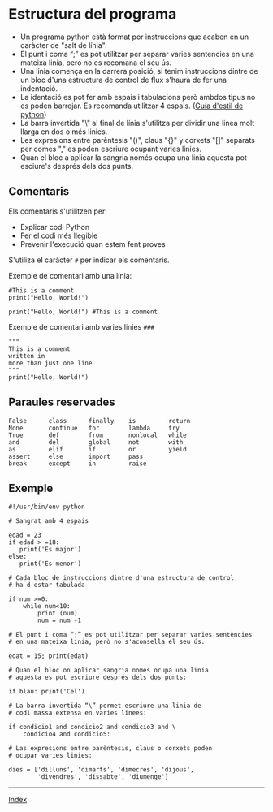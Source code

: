# Estructura del programa

* Un programa python està format por instruccions que acaben en un caràcter de "salt de línia". 
* El punt i coma “;” es pot utilitzar per separar varies sentencies en una mateixa linia, pero no es recomana el seu ús.
* Una linia comença en la darrera posició, si tenim instruccions dintre de un bloc d'una estructura de control de flux s'haurà de fer una indentació.
* La identació es pot fer amb espais i tabulacions però ambdos tipus no es poden barrejar. Es recomanda  utilitzar 4 espais. ([Guía d'estil de python](https://www.python.org/dev/peps/pep-0008/))
* La barra invertida "\\" al final de línia s'utilitza per dividir una linea molt llarga en dos o més linies.
* Les expresions entre parèntesis "()", claus "{}" y corxets "[]" separats per comes "," es poden escriure ocupant varies linies.
* Quan el bloc a aplicar la sangria només ocupa una linia aquesta pot esciure's després dels dos punts.

## Comentaris

Els comentaris s'utilitzen per:
* Explicar codi Python
* Fer el codi més llegible
* Prevenir l'execució quan estem fent proves

S'utiliza el caràcter `#` per indicar els comentaris. 

Exemple de comentari amb una línia:

	#This is a comment
	print("Hello, World!")

	print("Hello, World!") #This is a comment

Exemple de comentari amb varies linies `###`

	"""
	This is a comment
	written in
	more than just one line
	"""
	print("Hello, World!")


## Paraules reservades

	False      class      finally    is         return
	None       continue   for        lambda     try
	True       def        from       nonlocal   while
	and        del        global     not        with
	as         elif       if         or         yield
	assert     else       import     pass
	break      except     in         raise

## Exemple

	#!/usr/bin/env python	

	# Sangrat amb 4 espais	

	edad = 23
	if edad > =18:
	   print('Es major')  
	else:
	   print('Es menor')	

	# Cada bloc de instruccions dintre d'una estructura de control
	# ha d'estar tabulada	

	if num >=0:
		while num<10:
			print (num)
			num = num +1	

	# El punt i coma “;” es pot utilitzar per separar varies sentències 
	# en una mateixa linia, però no s'aconsella el seu ús.	

	edat = 15; print(edat)	

	# Quan el bloc on aplicar sangria només ocupa una linia 
	# aquesta es pot escriure després dels dos punts:   	

	if blau: print('Cel')	

	# La barra invertida “\” permet escriure una linia de
	# codi massa extensa en varies linees:	

	if condicio1 and condicio2 and condicio3 and \  
	    condicio4 and condicio5:	

	# Las expresions entre parèntesis, claus o corxets poden 
	# ocupar varies linies:	

	dies = ['dilluns', 'dimarts', 'dimecres', 'dijous',
	        'divendres', 'dissabte', 'diumenge'] 

***
[Index](../../../README.md)
